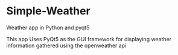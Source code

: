 # Simple-Weather
Weather app in Python and pyqt5

This app Uses PyQt5 as the GUI framework for displaying weather information gathered using the openweather api

